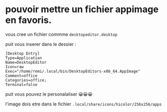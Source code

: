 # pouvoir mettre un fichier appimage en favoris.
vous cree un fichier commme ``desktopeditor.desktop``

puit vous inserer dans le dessier :

```
[Desktop Entry]
Type=Application
Name=DesktopEditor
Icon=raw
Exec="/home/remi/.local/bin/DesktopEditors-x86_64.AppImage"
Comment=office
Categories=office;
Terminal=false
```
puit vous pouvez le personalaliser 😀😀😀

l'image dois etre dans le fichier ``.local/share/icons/hicolor/256x256/apps``
